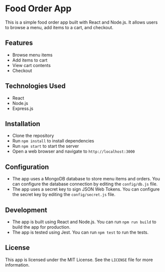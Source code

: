 # Food Order App

This is a simple food order app built with React and Node.js. It allows users to browse a menu, add items to a cart, and checkout.

## Features

* Browse menu items
* Add items to cart
* View cart contents
* Checkout

## Technologies Used

* React
* Node.js
* Express.js

## Installation

* Clone the repository
* Run `npm install` to install dependencies
* Run `npm start` to start the server
* Open a web browser and navigate to `http://localhost:3000`

## Configuration

* The app uses a MongoDB database to store menu items and orders. You can configure the database connection by editing the `config/db.js` file.
* The app uses a secret key to sign JSON Web Tokens. You can configure the secret key by editing the `config/secret.js` file.

## Development

* The app is built using React and Node.js. You can run `npm run build` to build the app for production.
* The app is tested using Jest. You can run `npm test` to run the tests.

## License

This app is licensed under the MIT License. See the `LICENSE` file for more information.
